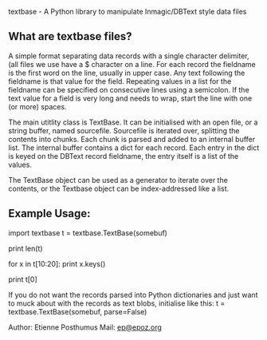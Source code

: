 textbase - A Python library to manipulate Inmagic/DBText style data files

What are textbase files?
------------------------

A simple format separating data records with a single character delimiter,
(all files we use have a $ character on a line.
For each record the fieldname is the first word on the line, usually in upper case. Any text following the fieldname is that value for the field.
Repeating values in a list for the fieldname can be specified on consecutive 
lines using a semicolon. If the text value for a field is very long and needs to wrap, start the line with one (or more) spaces.

The main utitlity class is TextBase.
It can be initialised with an open file, or a string buffer, named sourcefile.
Sourcefile is iterated over, splitting the contents into chunks.
Each chunk is parsed and added to an internal buffer list.
The internal buffer contains a dict for each record. Each entry in the dict
is keyed on the DBText record fieldname, the entry itself is a list of the values.

The TextBase object can be used as a generator to iterate over the contents,
or the Textbase object can be index-addressed like a list.

Example Usage:
--------------

import textbase
t = textbase.TextBase(somebuf)

print len(t)

for x in t[10:20]:
    print x.keys()

print t[0]


If you do not want the records parsed into Python dictionaries and just want 
to muck about with the records as text blobs, initialise like this:
  t = textbase.TextBase(somebuf, parse=False)

Author: Etienne Posthumus
Mail: ep@epoz.org
